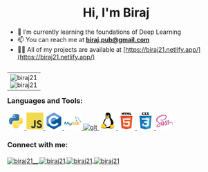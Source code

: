 <h1 align="center">Hi, I'm Biraj</h1>

- 🌱 I’m currently learning the foundations of Deep Learning
- 📫 You can reach me at **biraj.pub@gmail.com**
- 👨‍💻 All of my projects are available at [https://biraj21.netlify.app/](https://biraj21.netlify.app/)

<table align="right">
    <tr><td>
        <img width="400px"
            src="https://github-readme-stats.vercel.app/api/top-langs?username=biraj21&show_icons=true&locale=en&layout=compact&hide_border=true&theme=dark&icon_color=5194f0&bg_color=0d1117"
            alt="biraj21" />
        <br />
        <img width="400px"
            src="https://github-readme-stats.vercel.app/api?username=biraj21&show_icons=true&locale=en&layout=compact&hide_border=true&theme=dark&icon_color=5194f0&bg_color=0d1117"
            alt="biraj21" />
    </td></tr>
</table>

<h3 align="left">Languages and Tools:</h3>
<p align="left">
    <a href="https://www.python.org" target="_blank" rel="noreferrer">
        <img src="https://raw.githubusercontent.com/devicons/devicon/master/icons/python/python-original.svg"
            alt="python" width="40" height="40" />
    </a>
    <a href="https://developer.mozilla.org/en-US/docs/Web/JavaScript" target="_blank" rel="noreferrer">
        <img src="https://raw.githubusercontent.com/devicons/devicon/master/icons/javascript/javascript-original.svg"
            alt="javascript" width="40" height="40" />
    </a>
    <a href="https://www.cprogramming.com/" target="_blank" rel="noreferrer">
        <img src="https://raw.githubusercontent.com/devicons/devicon/master/icons/c/c-original.svg" alt="c" width="40"
            height="40" />
    </a>
    <a href="https://www.mysql.com/" target="_blank" rel="noreferrer">
        <img src="https://raw.githubusercontent.com/devicons/devicon/master/icons/mysql/mysql-original-wordmark.svg"
            alt="mysql" width="40" height="40" />
    </a>
    <a href="https://git-scm.com/" target="_blank" rel="noreferrer">
        <img src="https://www.vectorlogo.zone/logos/git-scm/git-scm-icon.svg" alt="git" width="40" height="40" />
    </a>
    <a href="https://www.linux.org/" target="_blank" rel="noreferrer">
        <img src="https://raw.githubusercontent.com/devicons/devicon/master/icons/linux/linux-original.svg" alt="linux"
            width="40" height="40" />
    </a>
    <a href="https://www.w3.org/html/" target="_blank" rel="noreferrer">
        <img src="https://raw.githubusercontent.com/devicons/devicon/master/icons/html5/html5-original-wordmark.svg"
            alt="html5" width="40" height="40" />
    </a>
    <a href="https://www.w3schools.com/css/" target="_blank" rel="noreferrer">
        <img src="https://raw.githubusercontent.com/devicons/devicon/master/icons/css3/css3-original-wordmark.svg"
            alt="css3" width="40" height="40" />
    </a>
    <a href="https://sass-lang.com" target="_blank" rel="noreferrer">
        <img src="https://raw.githubusercontent.com/devicons/devicon/master/icons/sass/sass-original.svg" alt="sass"
            width="40" height="40" />
    </a>
</p>

<h3 align="left">Connect with me:</h3>
<p align="left">
    <a href="https://twitter.com/biraj21__" target="blank">
        <img align="center"
            src="https://raw.githubusercontent.com/rahuldkjain/github-profile-readme-generator/master/src/images/icons/Social/twitter.svg"
            alt="biraj21__" height="30" width="40" />
    </a>
    <a href="https://kaggle.com/biraj21" target="blank">
        <img align="center"
            src="https://raw.githubusercontent.com/rahuldkjain/github-profile-readme-generator/master/src/images/icons/Social/kaggle.svg"
            alt="biraj21" height="30" width="40" />
    </a>
    <a href="https://linkedin.com/in/biraj21" target="blank">
        <img align="center"
            src="https://raw.githubusercontent.com/rahuldkjain/github-profile-readme-generator/master/src/images/icons/Social/linked-in-alt.svg"
            alt="biraj21" height="30" width="40" />
    </a>
    <a href="https://dev.to/biraj21" target="blank">
        <img align="center"
            src="https://raw.githubusercontent.com/rahuldkjain/github-profile-readme-generator/master/src/images/icons/Social/devto.svg"
            alt="biraj21" height="30" width="40" />
    </a>
</p>

